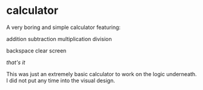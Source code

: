 # calculator

A very boring and simple calculator featuring:

addition
subtraction
multiplication
division

backspace
clear screen

*that's it*

This was just an extremely basic calculator to work on the logic underneath.  I did not put any time into the visual design. 